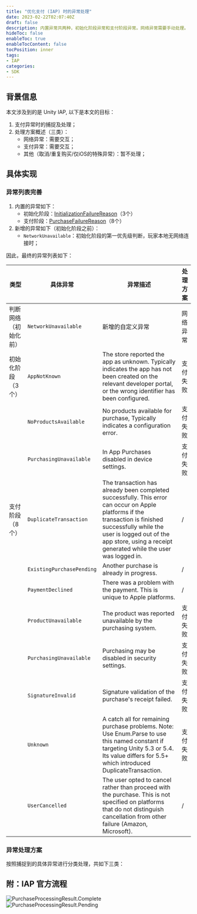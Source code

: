 ```yaml
---
title: "优化支付 (IAP) 时的异常处理"
date: 2023-02-22T02:07:40Z
draft: false
description: 内置异常共两种，初始化阶段异常和支付阶段异常。网络异常需要手动处理。
hideToc: false
enableToc: true
enableTocContent: false
tocPosition: inner
tags:
- IAP
categories:
- SDK
---
```


## 背景信息

本文涉及到的是 Unity IAP, 以下是本文的目标：

1. 支付异常时的捕捉及处理；
2. 处理方案概述（三类）：
   - 网络异常：需要交互；
   - 支付异常：需要交互；
   - 其他（取消/重复购买/仅iOS的特殊异常）：暂不处理；

## 具体实现

### 异常列表完善

1. 内置的异常如下：
   - 初始化阶段：[InitializationFailureReason](https://docs.unity3d.com/Packages/com.unity.purchasing@4.6/api/UnityEngine.Purchasing.InitializationFailureReason.html)（3个）
   - 支付阶段：[PurchaseFailureReason](https://docs.unity3d.com/Packages/com.unity.purchasing@4.6/api/UnityEngine.Purchasing.PurchaseFailureReason.html)（8个）
2. 新增的异常如下（初始化阶段之前）：
   - `NetworkUnavailable`：初始化阶段的第一优先级判断，玩家本地无网络连接时；

因此，最终的异常列表如下：

| 类型 | 具体异常 | 异常描述 | 处理方案 |
| ---------- | --------- | ----------------- | ---------- |
| 判断网络<br>（初始化前） | `NetworkUnavailable` | 新增的自定义异常 | 网络异常 |
| 初始化阶段（3个） | `AppNotKnown` | The store reported the app as unknown. Typically indicates the app has not been created on the relevant developer portal, or the wrong identifier has been configured. | 支付失败 |
|  | `NoProductsAvailable` | No products available for purchase, Typically indicates a configuration error. | 支付失败 |
|  | `PurchasingUnavailable` | In App Purchases disabled in device settings. | 支付失败 |
| 支付阶段（8个） | `DuplicateTransaction` | The transaction has already been completed successfully. This error can occur on Apple platforms if the transaction is finished successfully while the user is logged out of the app store, using a receipt generated while the user was logged in. | / |
|  | `ExistingPurchasePending` | Another purchase is already in progress. | / |
|  | `PaymentDeclined` | There was a problem with the payment. This is unique to Apple platforms. | / |
|  | `ProductUnavailable` | The product was reported unavailable by the purchasing system. | 支付失败 |
|  | `PurchasingUnavailable` | Purchasing may be disabled in security settings. | 支付失败 |
|  | `SignatureInvalid` | Signature validation of the purchase's receipt failed. | 支付失败 |
|  | `Unknown` | A catch all for remaining purchase problems. Note: Use Enum.Parse to use this named constant if targeting Unity 5.3 or 5.4. Its value differs for 5.5+ which introduced DuplicateTransaction. | 支付失败 |
|  | `UserCancelled` | The user opted to cancel rather than proceed with the purchase. This is not specified on platforms that do not distinguish cancellation from other failure (Amazon, Microsoft). | / |

### 异常处理方案

按照捕捉到的具体异常进行分类处理，共如下三类：


## 附：IAP 官方流程

<img src='/images/posts/PurchaseProcessingResult.Complete.png' alt='PurchaseProcessingResult.Complete'>

<img src='/images/posts/PurchaseProcessingResult.Pending.png' alt='PurchaseProcessingResult.Pending'>

